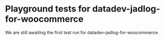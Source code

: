 # Playground tests for datadev-jadlog-for-woocommerce
We are still awaiting the first test run for datadev-jadlog-for-woocommerce.
